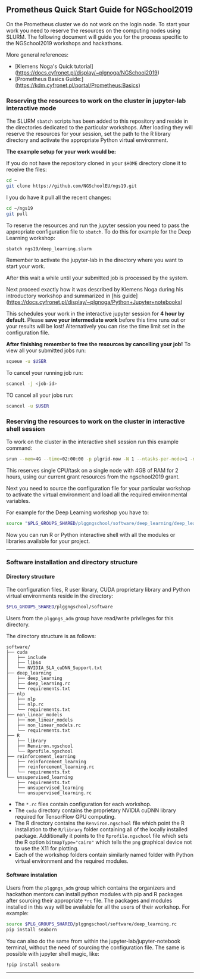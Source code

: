 ## Prometheus Quick Start Guide for NGSchool2019

On the Prometheus cluster we do not work on the login node. To start your work
you need to reserve the resources on the computing nodes using SLURM. The
following document will guide you for the process specific to the NGSchool2019
workshops and hackathons.

More general references:
*  [Klemens Noga's Quick tutorial] (https://docs.cyfronet.pl/display/~plgnoga/NGSchool2019)
*  [Prometheus Basics Guide:] (https://kdm.cyfronet.pl/portal/Prometheus:Basics)

### Reserving the resources to work on the cluster in jupyter-lab interactive mode

The SLURM `sbatch` scripts has been added to this repository and reside in the
directories dedicated to the particular workshops. After loading they will
reserve the resources for your session, set the path to the R library directory
and activate the appropriate Python virtual environment.


**The example setup for your work would be:**


If you do not have the repository cloned in your `$HOME` directory clone it
to receive the files:
```sh
cd ~
git clone https://github.com/NGSchoolEU/ngs19.git
```


I you do have it pull all the recent changes:
```sh
cd ~/ngs19
git pull
```


To reserve the resources and run the jupyter session you need to pass 
the appropriate configuration file to `sbatch`. To do this for example for
the Deep Learning workshop:
```sh
sbatch ngs19/deep_learning.slurm
```

Remember to activate the jupyter-lab in the directory where you want to start
your work.


After this wait a while until your submitted job is processed by the system.


Next proceed exactly how it was described by Klemens Noga during his
introductory workshop and summarized in [his guide]
(https://docs.cyfronet.pl/display/~plgnoga/Python+Jupyter+notebooks)


This schedules your work in the interactive jupyter session for **4 hour by
default**. Please **save your intermediate work** before this time runs out or your
results will be lost! Alternatively you can rise the time limit set in the
configuration file.


**After finishing remember to free the resources by cancelling your job!**
To view all your submitted jobs run:
```sh
squeue -u $USER
```
To cancel your running job run:
```sh
scancel -j <job-id>
```
TO cancel all your jobs run:
```sh
scancel -u $USER
```

### Reserving the resources to work on the cluster in interactive shell session

To work on the cluster in the interactive shell session run this example
command:
```sh
srun --mem=4G --time=02:00:00 -p plgrid-now -N 1 --ntasks-per-node=1 -n 1 -A ngschool2019 --pty /bin/bash -l
```

This reserves single CPU/task on a single node with 4GB of RAM for 2 hours,
using our current grant resources from the ngschool2019 grant.


Next you need to source the configuration file for your particular workshop to
activate the virtual environment and load all the required environmental
variables.


For example for the Deep Learning workshop you have to:
```sh
source "$PLG_GROUPS_SHARED/plggngschool/software/deep_learning/deep_learning.rc"
```

Now you can run R or Python interactive shell with all the modules or libraries
available for your project.

---

### Software installation and directory structure

#### Directory structure

The configuration files, R user library, CUDA proprietary library and Python
virtual environments reside in the directory:

```sh
$PLG_GROUPS_SHARED/plggngschool/software
```

Users from the `plggngs_adm` group have read/write privileges for this
directory.


The directory structure is as follows:
```
software/
├── cuda
│   ├── include
│   ├── lib64
│   └── NVIDIA_SLA_cuDNN_Support.txt
├── deep_learning
│   ├── deep_learning
│   ├── deep_learning.rc
│   └── requirements.txt
├── nlp
│   ├── nlp
│   ├── nlp.rc
│   └── requirements.txt
├── non_linear_models
│   ├── non_linear_models
│   ├── non_linear_models.rc
│   └── requirements.txt
├── R
│   ├── library
│   ├── Renviron.ngschool
│   └── Rprofile.ngschool
├── reinforcement_learning
│   ├── reinforcement_learning
│   ├── reinforcement_learning.rc
│   └── requirements.txt
└── unsupervised_learning
    ├── requirements.txt
    ├── unsupervised_learning
    └── unsupervised_learning.rc
```


*  The `*.rc` files contain configuration for each workshop.
*  The `cuda` directory contains the proprietary NVIDIA cuDNN library required
   for TensorFlow GPU computing.
*  The R directory contains the `Renviron.ngschool` file which point the R installation to
   the `R/library` folder containing all of the locally installed package.
   Additionally it points to the `Rprofile.ngschool` file which sets
   the R option `bitmapType="cairo"` which tells the `png` graphical device not
   to use the X11 for plotting.
*  Each of the workshop folders contain similarly named folder with Python
   virtual environment and the required modules.

#### Software instalation

Users from the `plggngs_adm` group which contains the organizers and hackathon
mentors can install python modules with pip and R packages after sourcing their
appropriate `*rc` file. The packages and modules installed in this way will be
available for all the users of their workshop. For example:

```sh
source $PLG_GROUPS_SHARED/plggngschool/software/deep_learning.rc
pip install seaborn
```

You can also do the same from within the jupyter-lab/jupyter-notebook terminal,
without the need of sourcing the configuration file. The same is possible with
jupyter shell magic, like:

```
!pip install seaborn
```
---

